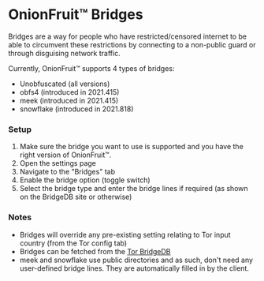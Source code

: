 # OnionFruit™ Bridges

Bridges are a way for people who have restricted/censored internet to be able to circumvent these restrictions by connecting to a non-public guard or through disguising network traffic.

Currently, OnionFruit™ supports 4 types of bridges:

- Unobfuscated (all versions)
- obfs4 (introduced in 2021.415)
- meek (introduced in 2021.415)
- snowflake (introduced in 2021.818)

### Setup

1. Make sure the bridge you want to use is supported and you have the right version of OnionFruit™.
2. Open the settings page
3. Navigate to the "Bridges" tab
4. Enable the bridge option (toggle switch)
5. Select the bridge type and enter the bridge lines if required (as shown on the BridgeDB site or otherwise)

### Notes
- Bridges will override any pre-existing setting relating to Tor input country (from the Tor config tab)
- Bridges can be fetched from the [Tor BridgeDB](https://bridges.torproject.org/options)
- meek and snowflake use public directories and as such, don't need any user-defined bridge lines. They are automatically filled in by the client.